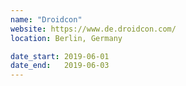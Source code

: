 ```yaml
---
name: "Droidcon"
website: https://www.de.droidcon.com/
location: Berlin, Germany

date_start: 2019-06-01
date_end:   2019-06-03
---
```

